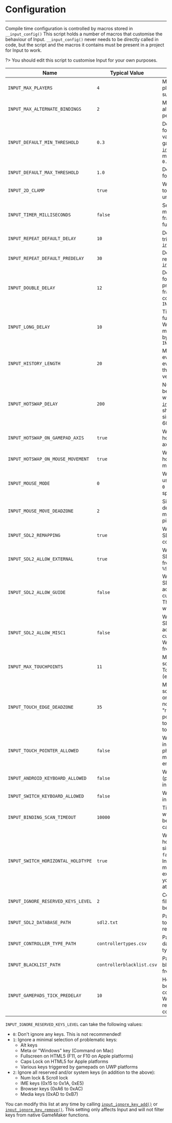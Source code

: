 # Configuration

---

Compile time configuration is controlled by macros stored in `__input_config()` This script holds a number of macros that customise the behaviour of Input. `__input_config()` never needs to be directly called in code, but the script and the macros it contains must be present in a project for Input to work.

?> You should edit this script to customise Input for your own purposes.

|Name                                      |Typical Value            |Purpose                                                                                                                                               |
|------------------------------------------|-------------------------|------------------------------------------------------------------------------------------------------------------------------------------------------|
|`INPUT_MAX_PLAYERS`                       |`4`                      |Maximum number of players that the game supports                                                                                                      |
|`INPUT_MAX_ALTERNATE_BINDINGS`            |`2`                      |Maximum number of alternate bindings per verb per input source                                                                                        |
|`INPUT_DEFAULT_MIN_THRESHOLD`             |`0.3`                    |Default minimum threshold for gamepad axes. This value is used for detecting gamepad input in [`input_hotswap_tick()`](Functions-(Source-Assignment)#input_hotswap_tickplayerindex) so make sure you set it above `0.0`|
|`INPUT_DEFAULT_MAX_THRESHOLD`             |`1.0`                    |Default maximum threshold for gamepad axes                                                                                                            |
|`INPUT_2D_CLAMP`                          |`true`                   |Whether to clamp [2D input](Functions-(2D-Checkers)) to a maximum distance of 1 unit                                                                  |
|`INPUT_TIMER_MILLISECONDS`                |`false`                  |Set to `true` to use milliseconds instead of frames for [`input_check_*()`](Functions-(Checker)) functions                                            |
|`INPUT_REPEAT_DEFAULT_DELAY`              |`10`                     |Default time between re-triggers for [`input_check_repeat()`](Functions-(Checkers)#input_check_repeatverb-playerindex-delay-predelay)                 |
|`INPUT_REPEAT_DEFAULT_PREDELAY`           |`30`                     |Default time before the first re-trigger for [`input_check_repeat()`](Functions-(Checkers)#input_check_repeatverb-playerindex-delay-predelay)         |
|`INPUT_DOUBLE_DELAY`                      |`12`                     |Delay between key presses for it to register as a double press. Whether this is in frames or milliseconds is controlled by `INPUT_TIMER_MILLISECONDS` |
|`INPUT_LONG_DELAY`                        |`10`                     |Time before long-press functions are activated. Whether this is in frames or milliseconds is controlled by `INPUT_TIMER_MILLISECONDS`                 |
|`INPUT_HISTORY_LENGTH`                    |`20`                     |Maximum number of verb events to record. Each event is a struct containing the time, verb name, and verb value                                        |
|`INPUT_HOTSWAP_DELAY`                     |`200`                    |Number of milliseconds between source swaps when using [`input_hotswap_tick()`](Functions-(Source-Assignment)#input_hotswap_tickplayerindex). This should be longer than a single frame (>17 ms at 60FPS)|
|`INPUT_HOTSWAP_ON_GAMEPAD_AXIS`           |`true`                   |Whether to trigger a hotswap when a gamepad axis is moved                                                                                             |
|`INPUT_HOTSWAP_ON_MOUSE_MOVEMENT`         |`true`                   |Whether to trigger a hotswap when the mouse is moved                                                                                                  |
|`INPUT_MOUSE_MODE`                        |`0`                      |What coordinate system to use for the mouse position. `0` = view-space, `1` = GUI-space, `2` = device-space                                           |
|`INPUT_MOUSE_MOVE_DEADZONE`               |`2`                      |Size of the deadzone for detecting mouse movement, measured in pixels                                                                                 |
|`INPUT_SDL2_REMAPPING`                    |`true`                   |Whether to use our own SDL2 database to remap controllers                                                                                             |
|`INPUT_SDL2_ALLOW_EXTERNAL`               |`true`                   |Whether to allow external SDL2 database loading from environment variable `%SDL_GAMECONTROLLERCONFIG%`                                                |
|`INPUT_SDL2_ALLOW_GUIDE`                  |`false`                  |Whether to allow use of SDL2's "guide" binding, accessed using Input's custom `gp_guide` macro. This generally only works with DInput controllers     |
|`INPUT_SDL2_ALLOW_MISC1`                  |`false`                  |Whether to allow use of SDL2's "misc1" binding, accessed using Input's custom `gp_misc1` macro. What this maps to varies from controller to controller|
|`INPUT_MAX_TOUCHPOINTS`                   |`11`                     |Maximum number of touch screen points to query. Touch devices only (excludes PlayStation)                                                             |
|`INPUT_TOUCH_EDGE_DEADZONE`               |`35`                     |Margin in pixels around the screen edge where gaining or losing a touch point will not register "pressed" or "released". Prevents false positives when dragging on to or off of the edge of a touchscreen.|
|`INPUT_TOUCH_POINTER_ALLOWED`             |`false`                  |Whether to allow touch input (real, or simulated by physical mouse) to set mouse bindings on touch-enabled platforms                                  |
|`INPUT_ANDROID_KEYBOARD_ALLOWED`          |`false`                  |Whether to allow (problematic) keyboard input on Android platform                                                                                     |
|`INPUT_SWITCH_KEYBOARD_ALLOWED`           |`false`                  |Whether to allow keyboard input on Switch platform                                                                                                    |
|`INPUT_BINDING_SCAN_TIMEOUT`              |`10000`                  |Time (in milliseconds) to wait for a new binding before automatically cancelling the binding scan                                                     |
|`INPUT_SWITCH_HORIZONTAL_HOLDTYPE`        |`true`                   |Whether the game uses the horizontal holdtype for single Joy-Cons. Set this to `false` for vertical holdtype. Input treats these two modes as mutually exclusive (come talk to us if you need to be able to swap at runtime)|
|`INPUT_IGNORE_RESERVED_KEYS_LEVEL`        |`2`                      |Controls default key filtering behaviour. See below                                                                                                   |
|`INPUT_SDL2_DATABASE_PATH`                |`sdl2.txt`               |Path to the SDL2 database to read gamepad remapping definitions from                                                                                  |
|`INPUT_CONTROLLER_TYPE_PATH`              |`controllertypes.csv`    |Path to the controller type database to read gamepad types from                                                                                       |
|`INPUT_BLACKLIST_PATH`                    |`controllerblacklist.csv`|Path to the controller blacklist database to read from                                                                                                |
|`INPUT_GAMEPADS_TICK_PREDELAY`            |`10`                     |How many frames to wait before scanning for connected gamepads. Works around Steam reporting confusing connection events on boot                 |


`INPUT_IGNORE_RESERVED_KEYS_LEVEL` can take the following values:

- `0`: Don't ignore any keys. This is not recommended!
- `1`: Ignore a minimal selection of problematic keys:
    - Alt keys
    - Meta or "Windows" key (Command on Mac)
    - Fullscreen on HTML5 (F11, or F10 on Apple platforms)
    - Caps Lock on HTML5 for Apple platforms
    - Various keys triggered by gamepads on UWP platforms
- `2`: Ignore all reserved and/or system keys (in addition to the above):
    - Num lock & Scroll lock
    - IME keys (0x15 to 0x1A, 0xE5)
    - Browser keys (0xA6 to 0xAC)
    - Media keys (0xAD to 0xB7)


You can modify this list at any time by calling [`input_ignore_key_add()`](Functions-(Other)#input_ignore_key_addkey) or [`input_ignore_key_remove()`](Functions-(Other)#input_ignore_key_removekey). This setting only affects Input and will not filter keys from native GameMaker functions.
